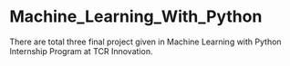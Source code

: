 # Machine_Learning_With_Python
There are total three final project given in Machine Learning with Python Internship Program at TCR Innovation.
